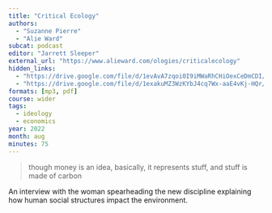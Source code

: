 ```yaml
---
title: "Critical Ecology"
authors:
  - "Suzanne Pierre"
  - "Alie Ward"
subcat: podcast
editor: "Jarrett Sleeper"
external_url: "https://www.alieward.com/ologies/criticalecology"
hidden_links:
  - "https://drive.google.com/file/d/1evAvA7zqoi0I9iMWaRhCHiOexCeDmCDI/view?usp=drivesdk"
  - "https://drive.google.com/file/d/1exakuMZ3WzKYbJ4cq7Wx-aaE4vKj-HQr/view?usp=drivesdk"
formats: [mp3, pdf]
course: wider
tags:
  - ideology
  - economics
year: 2022
month: aug
minutes: 75
---
```


> though money is an idea, basically, it represents stuff, and stuff is made of carbon

An interview with the woman spearheading the new discipline explaining how human social structures impact the environment.
